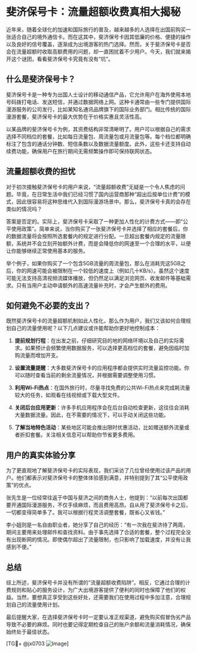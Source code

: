 # 斐济保号卡：流量超额收费真相大揭秘

近年来，随着全球化的加速和国际旅行的普及，越来越多的人选择在出国前购买一张适合自己的境外通信卡。而在这其中，斐济保号卡因其低廉的价格、便捷的操作以及良好的信号覆盖，逐渐成为出境游客的热门选择。然而，关于斐济保号卡是否会在流量超额时收取高额费用的问题，却一直困扰着不少用户。今天，我们就来揭开这个谜团，看看斐济保号卡究竟有没有“坑”。

## 什么是斐济保号卡？

斐济保号卡是一种专为出国人士设计的移动通信产品，它允许用户在海外使用本地号码拨打电话、发送短信，并通过数据网络上网。这种卡通常由一些专门提供国际漫游服务的公司发行，比如某知名通讯品牌旗下的国际业务部门。相比传统的国际漫游套餐，斐济保号卡的最大优势在于价格实惠且灵活性高。

以某品牌的斐济保号卡为例，其资费结构非常清晰明了。用户可以根据自己的需求选择不同档位的套餐，比如每日流量包、周流量包或月流量包等。每个档位都明确标注了包含的通话分钟数、短信条数以及数据流量额度。此外，这些卡还支持自动续费功能，确保用户在旅行期间无需频繁操作即可保持联网状态。

## 流量超额收费的担忧

对于初次接触斐济保号卡的用户来说，“流量超额收费”无疑是一个令人焦虑的问题。毕竟，在日常生活中我们已经习惯了国内运营商那种“超出后按单位计费”的模式，因此很容易将这种思维代入到国际漫游场景中。那么，斐济保号卡真的会存在类似的情况吗？

答案是否定的。实际上，斐济保号卡采取了一种更加人性化的计费方式——即“公平使用政策”。简单来说，当你购买了一张斐济保号卡并选择了相应的套餐后，你的数据流量将会按照所选套餐内的规定进行分配。一旦超出套餐内规定的流量限额，系统并不会立刻开始额外计费，而是会降低你的网速至一个合理的水平，以便让你能够继续正常使用基本的服务。

举个例子，如果你购买了一个包含5GB流量的周流量包，那么在消耗完这5GB之后，你的网速可能会被限制在一个较低的速度上（例如几十KB/s）。虽然这个速度可能无法支持高清视频流媒体播放，但仍然足以满足浏览网页、收发邮件等基础需求。只有当用户主动申请额外的高速流量补充时，才会产生额外的费用。

## 如何避免不必要的支出？

既然斐济保号卡的流量超额机制如此人性化，那么作为用户，我们又该如何合理规划自己的流量使用呢？以下几点建议或许能帮助你更好地控制成本：

1. **提前规划行程**：在出发之前，仔细研究目的地的网络环境以及自己的实际需求。如果预计会频繁使用数据服务，可以选择更高档位的套餐，避免因临时加购流量而增加开支。
   
2. **设置流量提醒**：大多数斐济保号卡的应用程序都会提供实时流量监控功能。你可以随时查看当前的剩余流量情况，并根据需要调整使用习惯。

3. **利用Wi-Fi热点**：在国外旅行时，尽量寻找免费的公共Wi-Fi热点来完成耗流量较大的任务，如观看在线视频或下载大型文件。

4. **关闭后台应用更新**：许多手机应用程序会在后台自动检查更新，这往往会消耗大量数据流量。因此，在不需要的情况下，可以手动关闭这些功能。

5. **了解当地特色活动**：某些地区可能会推出限时优惠活动，比如赠送额外流量或者折扣套餐。关注相关信息可以帮助你节省更多费用。

## 用户的真实体验分享

为了更直观地了解斐济保号卡的实际表现，我们采访了几位曾经使用过该产品的用户。他们都表示对斐济保号卡的整体体验感到满意，并特别提到了其“公平使用政策”的优点。

张先生是一位经常往返于中国与斐济之间的商务人士，他提到：“以前每次出国都要开通国际漫游服务，不仅手续麻烦，而且费用高昂。自从用了斐济保号卡之后，一切都变得简单多了。我可以根据行程灵活调整套餐，既省心又省钱。”

李小姐则是一名自由职业者，她分享了自己的经历：“有一次我在斐济待了两周，期间主要用来处理邮件和查找资料。由于事先选择了合适的套餐，整个过程完全没有出现断网的情况。即使偶尔超出了流量限制，也只影响了加载速度，并没有让我感到不便。”

## 总结

综上所述，斐济保号卡并没有所谓的“流量超额收费陷阱”。相反，它通过合理的计费规则和贴心的服务设计，为广大出境游客提供了便利的同时也保障了他们的权益。当然，要想真正享受到这些好处，还需要我们在使用过程中多加注意，合理规划自己的流量使用计划。

最后提醒大家，在选择斐济保号卡时一定要认准正规渠道，避免购买假冒伪劣产品导致不必要的麻烦。同时也要记得定期检查自己的账户余额和流量消耗情况，确保始终处于最佳状态。

[TG💪+ @jx0703 ![Image](https://github.com/user-attachments/assets/dbca1d08-cadb-493c-b0ec-ad6f7a83f270)]